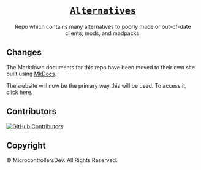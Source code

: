 <div align="center">

# [`Alternatives`](https://microcontrollersdev.github.io/Alternatives/)
Repo which contains many
alternatives to poorly made
or out-of-date clients, mods,
and modpacks.

</div>

## Changes
The Markdown documents for this repo
have been moved to their own site
built using [MkDocs](https://www.mkdocs.org/).

The website will now be the primary
way this will be used. To access it,
click [here](https://microcontrollersdev.github.io/Alternatives/).

## Contributors
 [![GitHub Contributors](https://contrib.rocks/image?repo=MicrocontrollersDev/Alternatives)](https://microcontrollersdev.github.io/Alternatives/contributors/)


## Copyright

© MicrocontrollersDev. All Rights Reserved.
